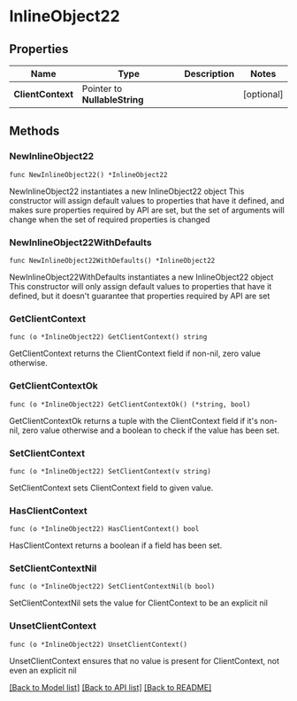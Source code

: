 # InlineObject22

## Properties

Name | Type | Description | Notes
------------ | ------------- | ------------- | -------------
**ClientContext** | Pointer to **NullableString** |  | [optional] 

## Methods

### NewInlineObject22

`func NewInlineObject22() *InlineObject22`

NewInlineObject22 instantiates a new InlineObject22 object
This constructor will assign default values to properties that have it defined,
and makes sure properties required by API are set, but the set of arguments
will change when the set of required properties is changed

### NewInlineObject22WithDefaults

`func NewInlineObject22WithDefaults() *InlineObject22`

NewInlineObject22WithDefaults instantiates a new InlineObject22 object
This constructor will only assign default values to properties that have it defined,
but it doesn't guarantee that properties required by API are set

### GetClientContext

`func (o *InlineObject22) GetClientContext() string`

GetClientContext returns the ClientContext field if non-nil, zero value otherwise.

### GetClientContextOk

`func (o *InlineObject22) GetClientContextOk() (*string, bool)`

GetClientContextOk returns a tuple with the ClientContext field if it's non-nil, zero value otherwise
and a boolean to check if the value has been set.

### SetClientContext

`func (o *InlineObject22) SetClientContext(v string)`

SetClientContext sets ClientContext field to given value.

### HasClientContext

`func (o *InlineObject22) HasClientContext() bool`

HasClientContext returns a boolean if a field has been set.

### SetClientContextNil

`func (o *InlineObject22) SetClientContextNil(b bool)`

 SetClientContextNil sets the value for ClientContext to be an explicit nil

### UnsetClientContext
`func (o *InlineObject22) UnsetClientContext()`

UnsetClientContext ensures that no value is present for ClientContext, not even an explicit nil

[[Back to Model list]](../README.md#documentation-for-models) [[Back to API list]](../README.md#documentation-for-api-endpoints) [[Back to README]](../README.md)


